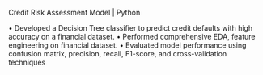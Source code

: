 Credit Risk Assessment Model | Python
	
•	Developed a Decision Tree classifier to predict credit defaults with high accuracy on a financial dataset.
•	Performed comprehensive EDA, feature engineering on financial dataset.
•	Evaluated model performance using confusion matrix, precision, recall, F1-score, and cross-validation techniques
